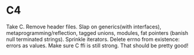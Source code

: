 # C4

Take C.
Remove header files.
Slap on generics(with interfaces), metaprogramming/reflection, tagged unions, modules, fat pointers (banish null terminated strings).
Sprinkle iterators.
Delete errno from existence: errors as values.
Make sure C ffi is still strong.
That should be pretty good!
